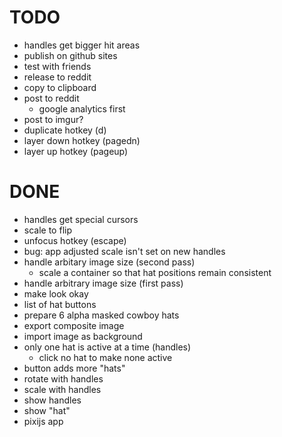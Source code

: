 # TODO
- handles get bigger hit areas
- publish on github sites
- test with friends
- release to reddit
- copy to clipboard
- post to reddit
    - google analytics first
- post to imgur?
- duplicate hotkey (d)
- layer down hotkey (pagedn)
- layer up hotkey (pageup)

# DONE
- handles get special cursors
- scale to flip
- unfocus hotkey (escape)
- bug: app adjusted scale isn't set on new handles
- handle arbitary image size (second pass)
    - scale a container so that hat positions remain consistent
- handle arbitrary image size (first pass)
- make look okay
- list of hat buttons
- prepare 6 alpha masked cowboy hats
- export composite image
- import image as background
- only one hat is active at a time (handles)
    - click no hat to make none active
- button adds more "hats"
- rotate with handles
- scale with handles
- show handles
- show "hat"
- pixijs app